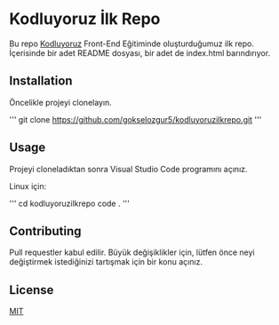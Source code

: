 # Kodluyoruz İlk Repo

Bu repo [Kodluyoruz](https://www.kodluyoruz.org/)  Front-End Eğitiminde oluşturduğumuz ilk repo. İçerisinde bir adet README dosyası, bir adet de index.html barındırıyor. 

## Installation 

Öncelikle projeyi clonelayın. 

'''
git clone https://github.com/gokselozgur5/kodluyoruzilkrepo.git
'''

## Usage

Projeyi cloneladıktan sonra Visual Studio Code programını açınız. 

Linux için: 

'''
cd kodluyoruzilkrepo
code .
'''

## Contributing 

Pull requestler kabul edilir. Büyük değişiklikler için, lütfen önce neyi değiştirmek istediğinizi tartışmak için bir konu açınız. 

## License
[MIT](https://www.MIT.org/)

